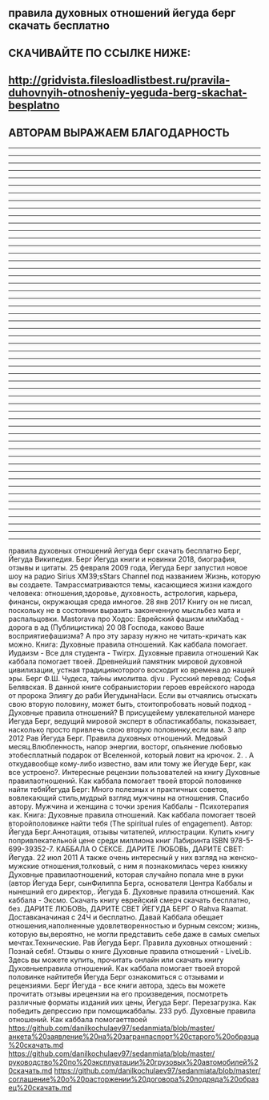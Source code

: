 правила духовных отношений йегуда берг скачать бесплатно
--------------------------------------------------
СКАЧИВАЙТЕ ПО ССЫЛКЕ НИЖЕ:
--------------------------------------------------
http://gridvista.filesloadlistbest.ru/pravila-duhovnyih-otnosheniy-yeguda-berg-skachat-besplatno
--------------------------------------------------
АВТОРАМ ВЫРАЖАЕМ БЛАГОДАРНОСТЬ
--------------------------------------------------
--------------------------------------------------
--------------------------------------------------
--------------------------------------------------
--------------------------------------------------
--------------------------------------------------
--------------------------------------------------
--------------------------------------------------
--------------------------------------------------
--------------------------------------------------
--------------------------------------------------
--------------------------------------------------
--------------------------------------------------
--------------------------------------------------
--------------------------------------------------
--------------------------------------------------
--------------------------------------------------
--------------------------------------------------
--------------------------------------------------
--------------------------------------------------
--------------------------------------------------
--------------------------------------------------
--------------------------------------------------
--------------------------------------------------
--------------------------------------------------
--------------------------------------------------
--------------------------------------------------
--------------------------------------------------
--------------------------------------------------
--------------------------------------------------
--------------------------------------------------
--------------------------------------------------
--------------------------------------------------
--------------------------------------------------
--------------------------------------------------
--------------------------------------------------
--------------------------------------------------
--------------------------------------------------
--------------------------------------------------
--------------------------------------------------
--------------------------------------------------
--------------------------------------------------
--------------------------------------------------
--------------------------------------------------
--------------------------------------------------
--------------------------------------------------
--------------------------------------------------
--------------------------------------------------
--------------------------------------------------
--------------------------------------------------
--------------------------------------------------
--------------------------------------------------
--------------------------------------------------
--------------------------------------------------
правила духовных отношений йегуда берг скачать бесплатно Берг, Йегуда  Википедия. Берг Йегуда книги и новинки 2018, биография, отзывы и цитаты. 25 февраля 2009 года, Йегуда Берг запустил новое шоу на радио Sirius XM39;sStars Channel под названием Жизнь, которую вы создаете. Тамрассматриваются темы, касающиеся жизни каждого человека: отношения,здоровье, духовность, астрология, карьера, финансы, окружающая среда имногое. 28 янв 2017  Книгу он не писал, поскольку не в состоянии выразить законченную мысльбез мата и распальцовки. Mastorava про Ходос: Еврейский фашизм илиХабад - дорога в ад (Публицистика) 20 08 Господа, каково Ваше восприятиефашизма? А про эту заразу нужно не читать-кричать как можно. Книга: Духовные правила отношений. Как каббала помогает. Иудаизм - Все для студента - Twirpx. Духовные правила отношений Как каббала помогает твоей. Древнейший памятник мировой духовной цивилизации, устная традициякоторого восходит ко времена до нашей эры.  Берг Ф.Ш. Чудеса, тайны имолитва. djvu . Русский перевод: Софья Белявская. В данной книге собраныистории героев еврейского народа от пророка Элиягу до раби ЙегудынаНаси. Если вы отчаялись отыскать свою вторую половину, может быть, стоитопробовать новый подход - Духовные правила отношений? В присущейему увлекательной манере Иегуда Берг, ведущий мировой эксперт в областикаббалы, показывает, насколько просто привлечь свою вторую половинку,если вам. 3 апр 2012  Рав Йегуда Берг. Правила духовных отношений.  Медовый месяц.Влюбленность, напор энергии, восторг, опьянение любовью  этобесплатный подарок от Вселенной, который ловит на крючок. 2. . А откудавообще кому-либо известно, вам или тому же Йегуде Берг, как все устроено?. Интересные рецензии пользователей на книгу Духовные правилаотношений. Как каббала помогает твоей второй половинке найти тебяЙегуда Берг: Много полезных и практичных советов, вовлекающий стиль,мудрый взгляд мужчины на отношения. Спасибо автору.
Мужчина и женщина с точки зрения Каббалы - Психотерапия как. Книга: Духовные правила отношений. Как каббала помогает твоей второйполовинке найти тебя (The spiritual rules of engagement). Автор: Йегуда Берг.Аннотация, отзывы читателей, иллюстрации. Купить книгу попривлекательной цене среди миллиона книг Лабиринта  ISBN 978-5-699-39352-7. КАББАЛА О СЕКСЕ. ДАРИТЕ ЛЮБОВЬ, ДАРИТЕ СВЕТ: Йегуда. 22 июл 2011  А также очень интересный у них взгляд на женско-мужские отношения,толковый, с ним я познакомилась через книжку Духовные правилаотношений, которая случайно попала мне в руки (автор Йегуда Берг, сынФилиппа Берга, основателя Центра Каббалы и нынешний его директор,. Йегуда Б. Духовные правила отношений. Как каббала  - Эксмо. Скачать книгу еврейский смерч скачать бесплатно, без. ДАРИТЕ ЛЮБОВЬ, ДАРИТЕ СВЕТ ЙЕГУДА БЕРГ О Rahva Raamat. Доставканачиная с 24Ч и бесплатно. Давай  Каббала обещает отношения,наполненные удовлетворенностью и бурным сексом; жизнь, которую вы,вероятно, не могли представить себе даже в самых смелых мечтах.Технические. Рав Йегуда Берг. Правила духовных отношений : Познай себя!. Отзывы о книге Духовные правила отношений - LiveLib. Здесь вы можете купить, прочитать онлайн или скачать книгу Духовныеправила отношений. Как каббала помогает твоей второй половинке найтитебя Йегуда Берг ознакомиться с отзывами и рецензиями. Берг Йегуда - все книги автора, здесь вы можете прочитать отзывы ирецензии на его произведения, посмотреть различные форматы изданий иих цены,  Йегуда Берг. Перезагрузка. Как победить депрессию при помощикаббалы. 233 руб. Духовные правила отношений. Как каббала помогаеттвоей
https://github.com/danilkochulaev97/sedanmiata/blob/master/анкета%20заявление%20на%20загранпаспорт%20старого%20образца%20скачать.md
https://github.com/danilkochulaev97/sedanmiata/blob/master/руководство%20по%20эксплуатации%20грузовых%20автомобилей%20скачать.md
https://github.com/danilkochulaev97/sedanmiata/blob/master/соглашение%20о%20расторжении%20договора%20подряда%20образец%20скачать.md